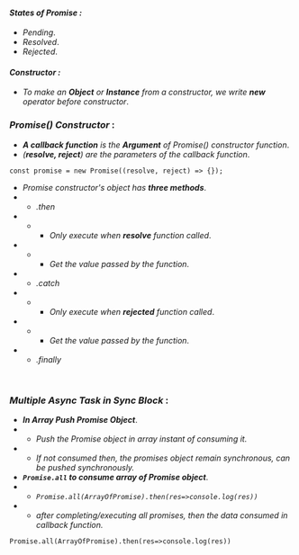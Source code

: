 #### _States of Promise :_

- _Pending_.
- _Resolved_.
- _Rejected_.

#### _Constructor :_

- _To make an **Object** or **Instance** from a constructor, we write **new** operator before constructor_.

### _**Promise() Constructor**_ :

- _**A callback function** is the **Argument** of Promise() constructor function_.
- _(**resolve, reject**) are the parameters of the callback function_.

```
const promise = new Promise((resolve, reject) => {});
```

- _Promise constructor's object has **three methods**_.
- - _.then_
- - - _Only execute when **resolve** function called_.
- - - _Get the value passed by the function_.
- - _.catch_
- - - _Only execute when **rejected** function called_.
- - - _Get the value passed by the function_.
- - _.finally_

<br/>

### _**Multiple Async Task in Sync Block**_ :

- **_In Array Push Promise Object_**.
- - _Push the Promise object in array instant of consuming it._
- - _If not consumed then, the promises object remain synchronous, can be pushed synchronously._
- **_`Promise.all` to consume array of Promise object_**.
- - _`Promise.all(ArrayOfPromise).then(res=>console.log(res))`_
- - _after completing/executing all promises, then the data consumed in callback function._

```
Promise.all(ArrayOfPromise).then(res=>console.log(res))
```
